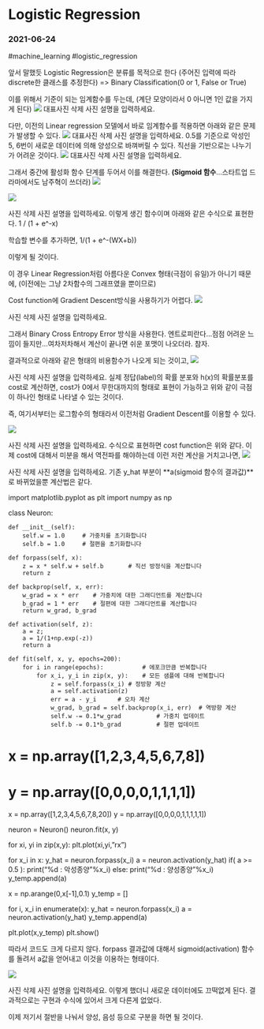 # Logistic Regression
### 2021-06-24
#machine_learning #logistic_regression


앞서 말했듯 Logistic Regression은 분류를 목적으로 한다 (주어진 입력에 따라 discrete한 클래스를 추정한다)
=> Binary Classification(0 or 1, False or True)

이를 위해서 기준이 되는 임계함수를 두는데,
(계단 모양이라서 0 아니면 1인 값을 가지게 된다)
![](Logistic%20Regression/image.png)
대표사진 삭제
사진 설명을 입력하세요.

다만, 이전의 Linear regression 모델에서 바로 임계함수를 적용하면 아래와 같은 문제가 발생할 수 있다.
![](Logistic%20Regression/image%202.png)
대표사진 삭제
사진 설명을 입력하세요.
0.5를 기준으로 악성인 5, 6번이 새로운 데이터에 의해 양성으로 바껴버릴 수 있다.
직선을 기반으로는 나누기가 어려운 것이다.
![](Logistic%20Regression/image%203.png)
대표사진 삭제
사진 설명을 입력하세요.

그래서 중간에 활성화 함수 단계를 두어서 이를 해결한다.
**(Sigmoid 함수**…스타트업 드라마에서도 남주혁이 쓰더라)
![](Logistic%20Regression/61CAA033-ECC5-42AF-BCAE-541B01D35B18.png)


![](Logistic%20Regression/705C51BA-DBCF-4282-849A-3879359352F5.png)

사진 삭제
사진 설명을 입력하세요.
이렇게 생긴 함수이며 아래와 같은 수식으로 표현한다.
1 / (1 + e^-x)

학습할 변수를 추가하면,
1/(1 + e^-(WX+b))

이렇게 될 것이다.

이 경우 Linear Regression처럼 아름다운 Convex 형태(극점이 유일)가 아니기 때문에,
(이전에는 그냥 2차함수의 그래프였을 뿐이므로)

Cost function에 Gradient Descent방식을 사용하기가 어렵다.
![](Logistic%20Regression/B915EB49-5AFD-4E43-B74D-828C36B9D3AB.png)

사진 삭제
사진 설명을 입력하세요.

그래서 Binary Cross Entropy Error 방식을 사용한다.
엔트로피란다…점점 어려운 느낌이 들지만…여차저차해서 계산이 끝나면 쉬운 포맷이 나오더라. 참자.

결과적으로 아래와 같은 형태의 비용함수가 나오게 되는 것이고,
![](Logistic%20Regression/BD71A26F-49E5-4B61-A827-BDF38E3FCD27.png)

사진 삭제
사진 설명을 입력하세요.
실제 정답(label)의 확률 분포와 h(x)의 확률분포를 cost로 계산하면,
cost가 0에서 무한대까지의 형태로 표현이 가능하고 위와 같이 극점이 하나인 형태로 나타낼 수 있는 것이다.

즉, 여기서부터는 로그함수의 형태라서 이전처럼 Gradient Descent를 이용할 수 있다.

![](Logistic%20Regression/09F18FC4-8F9A-40FC-B8F0-B6DC46A9E093.png)

사진 삭제
사진 설명을 입력하세요.
수식으로 표현하면 cost function은 위와 같다.
이제 cost에 대해서 미분을 해서 역전파를 해야하는데 이런 저런 계산을 거치고나면,
![](Logistic%20Regression/C0E352CE-6994-476C-BAFB-E29C025E0FD4.png)

사진 삭제
사진 설명을 입력하세요.
기존 y_hat 부분이 **a(sigmoid 함수의 결과값)**로 바뀌었을뿐 계산법은 같다.

import matplotlib.pyplot as  plt
import numpy as np

class Neuron:
    
    def __init__(self):
        self.w = 1.0     # 가중치를 초기화합니다
        self.b = 1.0     # 절편을 초기화합니다
    
    def forpass(self, x):
        z = x * self.w + self.b       # 직선 방정식을 계산합니다
        return z
    
    def backprop(self, x, err):
        w_grad = x * err    # 가중치에 대한 그래디언트를 계산합니다
        b_grad = 1 * err    # 절편에 대한 그래디언트를 계산합니다
        return w_grad, b_grad

    def activation(self, z):
        a = z;
        a = 1/(1+np.exp(-z))
        return a
    
    def fit(self, x, y, epochs=200):
        for i in range(epochs):           # 에포크만큼 반복합니다
            for x_i, y_i in zip(x, y):    # 모든 샘플에 대해 반복합니다
                z = self.forpass(x_i) # 정방향 계산
                a = self.activation(z)
                err = a - y_i      # 오차 계산
                w_grad, b_grad = self.backprop(x_i, err)  # 역방향 계산
                self.w -= 0.1*w_grad          # 가중치 업데이트
                self.b -= 0.1*b_grad          # 절편 업데이트

# x = np.array([1,2,3,4,5,6,7,8])
# y = np.array([0,0,0,0,1,1,1,1])
x = np.array([1,2,3,4,5,6,7,8,20])
y = np.array([0,0,0,0,1,1,1,1,1])                

neuron = Neuron()
neuron.fit(x, y)

for xi, yi in zip(x,y):
    plt.plot(xi,yi,”rx”)

for x_i in x:
    y_hat = neuron.forpass(x_i)
    a = neuron.activation(y_hat)
    if( a >= 0.5 ):
        print(“%d : 악성종양”%x_i)
    else:
        print(“%d : 양성종양”%x_i)
    y_temp.append(a)

x = np.arange(0,x[-1],0.1)
y_temp = []
  
for i, x_i in enumerate(x):
    y_hat = neuron.forpass(x_i)
    a = neuron.activation(y_hat)
    y_temp.append(a)    
    
plt.plot(x,y_temp)
plt.show()

따라서 코드도 크게 다르지 않다.
forpass 결과값에 대해서 sigmoid(activation) 함수를 돌려서 a값을 얻어내고 이것을 이용하는 형태이다.

![](Logistic%20Regression/2AD970C9-019E-49D6-A9BB-1649CFA1FD3B.png)

사진 삭제
사진 설명을 입력하세요.
이렇게 했더니 새로운 데이터에도 끄떡없게 된다.
결과적으로는 구현과 수식에 있어서 크게 다른게 없었다.

이제 저기서 절반을 나눠서 양성, 음성 등으로 구분을 하면 될 것이다.
 